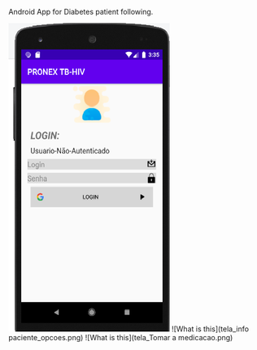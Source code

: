 Android App for  Diabetes patient following.



![What is this](tela_login.png ) ![What is this](tela_info paciente_opcoes.png) ![What is this](tela_Tomar a medicacao.png) 
